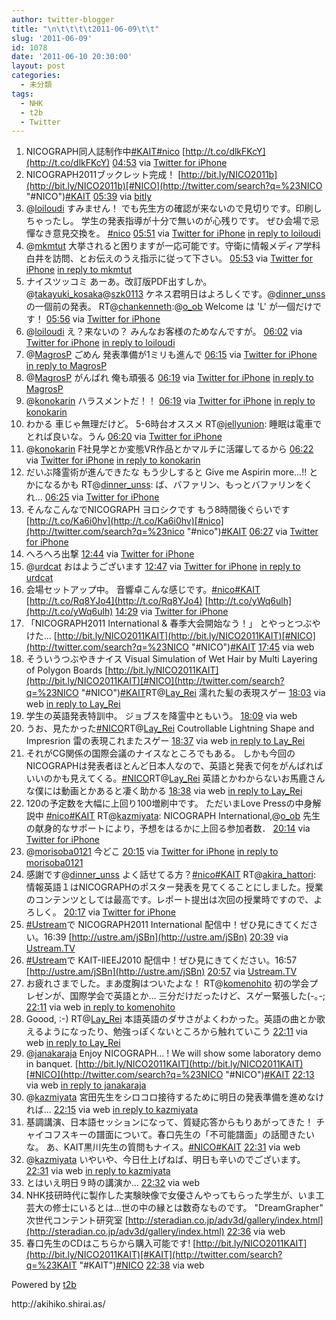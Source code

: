 ```yaml
---
author: twitter-blogger
title: "\n\t\t\t\t2011-06-09\t\t"
slug: '2011-06-09'
id: 1078
date: '2011-06-10 20:30:00'
layout: post
categories:
  - 未分類
tags:
  - NHK
  - t2b
  - Twitter
---
```


<div xmlns:georss="http://www.georss.org/georss">

1.  <span><span>NICOGRAPH同人誌制作中[#KAIT](http://twitter.com/search?q=%23KAIT "#KAIT")[#nico](http://twitter.com/search?q=%23nico "#nico") [http://t.co/dlkFKcY](http://t.co/dlkFKcY)</span> <span>[<span>04:53</span>](http://twitter.com/o_ob/status/78852140122120192) <span>via [Twitter for iPhone](http://twitter.com/#!/download/iphone)</span></span></span>
2.  <span><span>NICOGRAPH2011ブックレット完成！ [http://bit.ly/NICO2011b](http://bit.ly/NICO2011b)[#NICO](http://twitter.com/search?q=%23NICO "#NICO")[#KAIT](http://twitter.com/search?q=%23KAIT "#KAIT")</span> <span>[<span>05:39</span>](http://twitter.com/o_ob/status/78863762215542784) <span>via [bitly](http://bit.ly)</span></span></span>
3.  <span><span>@[loiloudi](http://twitter.com/loiloudi "loiloudi") すみません！ でも先生方の確認が来ないので見切りです。印刷しちゃったし。 学生の発表指導が十分で無いのが心残りです。 ぜひ会場で忌憚なき意見交換を。 [#nico](http://twitter.com/search?q=%23nico "#nico")</span> <span>[<span>05:51</span>](http://twitter.com/o_ob/status/78866729891135488) <span>via [Twitter for iPhone](http://twitter.com/#!/download/iphone)</span> [in reply to loiloudi](http://twitter.com/loiloudi/status/78864265943056384)</span></span>
4.  <span><span>@[mkmtut](http://twitter.com/mkmtut "mkmtut") 大挙されると困りますが一応可能です。守衛に情報メディア学科 白井を訪問、とお伝えのうえ指示に従って下さい。</span> <span>[<span>05:53</span>](http://twitter.com/o_ob/status/78867224265367552) <span>via [Twitter for iPhone](http://twitter.com/#!/download/iphone)</span> [in reply to mkmtut](http://twitter.com/mkmtut/status/78632969295769601)</span></span>
5.  <span><span>ナイスツッコミ あーあ。改訂版PDF出すしか。@[takayuki_kosaka](http://twitter.com/takayuki_kosaka "takayuki_kosaka")@[szk0113](http://twitter.com/szk0113 "szk0113") ケネス君明日はよろしくです。@[dinner_unss](http://twitter.com/dinner_unss "dinner_unss") の一個前の発表。 RT@[chankenneth](http://twitter.com/chankenneth "chankenneth"):@[o_ob](http://twitter.com/o_ob "o_ob") Welcome は 'L' が一個だけです！</span> <span>[<span>05:56</span>](http://twitter.com/o_ob/status/78868176628232192) <span>via [Twitter for iPhone](http://twitter.com/#!/download/iphone)</span></span></span>
6.  <span><span>@[loiloudi](http://twitter.com/loiloudi "loiloudi") え？来ないの？ みんなお客様のためなんですが。</span> <span>[<span>06:02</span>](http://twitter.com/o_ob/status/78869502703583233) <span>via [Twitter for iPhone](http://twitter.com/#!/download/iphone)</span> [in reply to loiloudi](http://twitter.com/loiloudi/status/78867243705958400)</span></span>
7.  <span><span>@[MagrosP](http://twitter.com/MagrosP "MagrosP") ごめん 発表準備が1ミリも進んで</span> <span>[<span>06:15</span>](http://twitter.com/o_ob/status/78872801494319104) <span>via [Twitter for iPhone](http://twitter.com/#!/download/iphone)</span> [in reply to MagrosP](http://twitter.com/MagrosP/status/78869042018009088)</span></span>
8.  <span><span>@[MagrosP](http://twitter.com/MagrosP "MagrosP") がんばれ 俺も頑張る</span> <span>[<span>06:19</span>](http://twitter.com/o_ob/status/78873801579954176) <span>via [Twitter for iPhone](http://twitter.com/#!/download/iphone)</span> [in reply to MagrosP](http://twitter.com/MagrosP/status/78841385641455616)</span></span>
9.  <span><span>@[konokarin](http://twitter.com/konokarin "konokarin") ハラスメントだ！！</span> <span>[<span>06:19</span>](http://twitter.com/o_ob/status/78873904780820481) <span>via [Twitter for iPhone](http://twitter.com/#!/download/iphone)</span> [in reply to konokarin](http://twitter.com/konokarin/status/78830550399459328)</span></span>
10.  <span><span>わかる 車じゃ無理だけど。 5-6時台オススメ RT@[jellyunion](http://twitter.com/jellyunion "jellyunion"): 睡眠は電車でとれば良いな。うん</span> <span>[<span>06:20</span>](http://twitter.com/o_ob/status/78874142203580416) <span>via [Twitter for iPhone](http://twitter.com/#!/download/iphone)</span></span></span>
11.  <span><span>@[konokarin](http://twitter.com/konokarin "konokarin") F社見学とか変態VR作品とかマルチに活躍してるから</span> <span>[<span>06:22</span>](http://twitter.com/o_ob/status/78874523902033920) <span>via [Twitter for iPhone](http://twitter.com/#!/download/iphone)</span> [in reply to konokarin](http://twitter.com/konokarin/status/78770710906019840)</span></span>
12.  <span><span>だいぶ降霊術が進んできたな もう少しすると Give me Aspirin more...!! とかになるかも RT@[dinner_unss](http://twitter.com/dinner_unss "dinner_unss"): ば、バファリン、もっとバファリンをくれ…</span> <span>[<span>06:25</span>](http://twitter.com/o_ob/status/78875450180501504) <span>via [Twitter for iPhone](http://twitter.com/#!/download/iphone)</span></span></span>
13.  <span><span>そんなこんなでNICOGRAPH ヨロシクです もう8時間後ぐらいです [http://t.co/Ka6i0hv](http://t.co/Ka6i0hv)[#nico](http://twitter.com/search?q=%23nico "#nico")[#KAIT](http://twitter.com/search?q=%23KAIT "#KAIT")</span> <span>[<span>06:27</span>](http://twitter.com/o_ob/status/78875767286673408) <span>via [Twitter for iPhone](http://twitter.com/#!/download/iphone)</span></span></span>
14.  <span><span>へろへろ出撃</span> <span>[<span>12:44</span>](http://twitter.com/o_ob/status/78970798152499200) <span>via [Twitter for iPhone](http://twitter.com/#!/download/iphone)</span></span></span>
15.  <span><span>@[urdcat](http://twitter.com/urdcat "urdcat") おはようございます</span> <span>[<span>12:47</span>](http://twitter.com/o_ob/status/78971457513865216) <span>via [Twitter for iPhone](http://twitter.com/#!/download/iphone)</span> [in reply to urdcat](http://twitter.com/urdcat/status/78970890586562561)</span></span>
16.  <span><span>会場セットアップ中。 音響卓こんな感じです。[#nico](http://twitter.com/search?q=%23nico "#nico")[#KAIT](http://twitter.com/search?q=%23KAIT "#KAIT") [http://t.co/Rq8YJo4](http://t.co/Rq8YJo4) [http://t.co/yWq6ulh](http://t.co/yWq6ulh)</span> <span>[<span>14:29</span>](http://twitter.com/o_ob/status/78997193805135873) <span>via [Twitter for iPhone](http://twitter.com/#!/download/iphone)</span></span></span>
17.  <span><span>「NICOGRAPH2011 International & 春季大会開始なう！」 とやっとつぶやけた… [http://bit.ly/NICO2011KAIT](http://bit.ly/NICO2011KAIT)[#NICO](http://twitter.com/search?q=%23NICO "#NICO")[#KAIT](http://twitter.com/search?q=%23KAIT "#KAIT")</span> <span>[<span>17:45</span>](http://twitter.com/o_ob/status/79046410552606720) <span>via web</span></span></span>
18.  <span><span>そういうつぶやきナイス Visual Simulation of Wet Hair by Multi Layering of Polygon Boards [http://bit.ly/NICO2011KAIT](http://bit.ly/NICO2011KAIT)[#NICO](http://twitter.com/search?q=%23NICO "#NICO")[#KAIT](http://twitter.com/search?q=%23KAIT "#KAIT")RT@[Lay_Rei](http://twitter.com/Lay_Rei "Lay_Rei") 濡れた髪の表現スゲー</span> <span>[<span>18:03</span>](http://twitter.com/o_ob/status/79051029198540800) <span>via web</span> [in reply to Lay_Rei](http://twitter.com/Lay_Rei/status/79043248663957504)</span></span>
19.  <span><span>学生の英語発表特訓中。 ジョブスを降霊中ともいう。</span> <span>[<span>18:09</span>](http://twitter.com/o_ob/status/79052551684763648) <span>via web</span></span></span>
20.  <span><span>うお、見たかった[#NICO](http://twitter.com/search?q=%23NICO "#NICO")RT@[Lay_Rei](http://twitter.com/Lay_Rei "Lay_Rei") Coutrollable Lightning Shape and Impresrion 雷の表現これまたスゲー</span> <span>[<span>18:37</span>](http://twitter.com/o_ob/status/79059652343631872) <span>via web</span> [in reply to Lay_Rei](http://twitter.com/Lay_Rei/status/79054071293685761)</span></span>
21.  <span><span>それがCG関係の国際会議のナイスなところでもある。 しかも今回のNICOGRAPHは発表者ほとんど日本人なので、英語と発表で何をがんばればいいのかも見えてくる。[#NICO](http://twitter.com/search?q=%23NICO "#NICO")RT@[Lay_Rei](http://twitter.com/Lay_Rei "Lay_Rei") 英語とかわからないお馬鹿さんな僕には動画とかあると凄く助かる</span> <span>[<span>18:38</span>](http://twitter.com/o_ob/status/79059897613959169) <span>via web</span> [in reply to Lay_Rei](http://twitter.com/Lay_Rei/status/79056049709133825)</span></span>
22.  <span><span>120の予定数を大幅に上回り100増刷中です。 ただいまLove Pressの中身解説中 [#nico](http://twitter.com/search?q=%23nico "#nico")[#KAIT](http://twitter.com/search?q=%23KAIT "#KAIT") RT@[kazmiyata](http://twitter.com/kazmiyata "kazmiyata"): NICOGRAPH International,@[o_ob](http://twitter.com/o_ob "o_ob") 先生の献身的なサポートにより，予想をはるかに上回る参加者数．</span> <span>[<span>20:14</span>](http://twitter.com/o_ob/status/79084001159168000) <span>via [Twitter for iPhone](http://twitter.com/#!/download/iphone)</span></span></span>
23.  <span><span>@[morisoba0121](http://twitter.com/morisoba0121 "morisoba0121") 今どこ</span> <span>[<span>20:15</span>](http://twitter.com/o_ob/status/79084354147586048) <span>via [Twitter for iPhone](http://twitter.com/#!/download/iphone)</span> [in reply to morisoba0121](http://twitter.com/morisoba0121/status/79071697751392256)</span></span>
24.  <span><span>感謝です@[dinner_unss](http://twitter.com/dinner_unss "dinner_unss") よく話せてる方？[#nico](http://twitter.com/search?q=%23nico "#nico")[#KAIT](http://twitter.com/search?q=%23KAIT "#KAIT") RT@[akira_hattori](http://twitter.com/akira_hattori "akira_hattori"): 情報英語１はNICOGRAPHのポスター発表を見てくることにしました。授業のコンテンツとしては最高です。レポート提出は次回の授業時ですので、よろしく。</span> <span>[<span>20:17</span>](http://twitter.com/o_ob/status/79084760051355648) <span>via [Twitter for iPhone](http://twitter.com/#!/download/iphone)</span></span></span>
25.  <span><span>[#Ustream](http://twitter.com/search?q=%23Ustream "#Ustream")で NICOGRAPH2011 International 配信中！ぜひ見にきてください。16:39 [http://ustre.am/jSBn](http://ustre.am/jSBn)</span> <span>[<span>20:39</span>](http://twitter.com/o_ob/status/79090372902518784) <span>via [Ustream.TV](http://www.ustream.tv)</span></span></span>
26.  <span><span>[#Ustream](http://twitter.com/search?q=%23Ustream "#Ustream")で KAIT-IIEEJ2010 配信中！ぜひ見にきてください。16:57 [http://ustre.am/jSBn](http://ustre.am/jSBn)</span> <span>[<span>20:57</span>](http://twitter.com/o_ob/status/79094701306814464) <span>via [Ustream.TV](http://www.ustream.tv)</span></span></span>
27.  <span><span>お疲れさまでした。まあ度胸はついたよな！ RT@[komenohito](http://twitter.com/komenohito "komenohito") 初の学会プレゼンが、国際学会で英語とか… 三分だけだったけど、スゲー緊張した(-｡-;</span> <span>[<span>22:11</span>](http://twitter.com/o_ob/status/79113374222389248) <span>via web</span> [in reply to komenohito](http://twitter.com/komenohito/status/79098536137994241)</span></span>
28.  <span><span>Goood, :-) RT@[Lay_Rei](http://twitter.com/Lay_Rei "Lay_Rei") 本語英語のダサさがよくわかった。英語の曲とか歌えるようになったり、勉強っぽくないところから触れていこう</span> <span>[<span>22:11</span>](http://twitter.com/o_ob/status/79113526765043712) <span>via web</span> [in reply to Lay_Rei](http://twitter.com/Lay_Rei/status/79097087446355968)</span></span>
29.  <span><span>@[janakaraja](http://twitter.com/janakaraja "janakaraja") Enjoy NICOGRAPH... ! We will show some laboratory demo in banquet. [http://bit.ly/NICO2011KAIT](http://bit.ly/NICO2011KAIT)[#NICO](http://twitter.com/search?q=%23NICO "#NICO")[#KAIT](http://twitter.com/search?q=%23KAIT "#KAIT")</span> <span>[<span>22:13</span>](http://twitter.com/o_ob/status/79114061408780288) <span>via web</span> [in reply to janakaraja](http://twitter.com/janakaraja/status/79098571672137728)</span></span>
30.  <span><span>@[kazmiyata](http://twitter.com/kazmiyata "kazmiyata") 宮田先生をシロコロ接待するために明日の発表準備を進めなければ…</span> <span>[<span>22:15</span>](http://twitter.com/o_ob/status/79114342561349632) <span>via web</span> [in reply to kazmiyata](http://twitter.com/kazmiyata/status/79083440506552320)</span></span>
31.  <span><span>基調講演、日本語セッションになって、質疑応答からもりあがってきた！ チャイコフスキーの譜面について。春口先生の「不可能譜面」の話聞きたいな。 あ、KAIT黒川先生の質問もナイス。[#NICO](http://twitter.com/search?q=%23NICO "#NICO")[#KAIT](http://twitter.com/search?q=%23KAIT "#KAIT")</span> <span>[<span>22:31</span>](http://twitter.com/o_ob/status/79118451230253057) <span>via web</span></span></span>
32.  <span><span>@[kazmiyata](http://twitter.com/kazmiyata "kazmiyata") いやいや、今日仕上げねば、明日も辛いのでございます。</span> <span>[<span>22:31</span>](http://twitter.com/o_ob/status/79118561553031168) <span>via web</span> [in reply to kazmiyata](http://twitter.com/kazmiyata/status/79114756203614209)</span></span>
33.  <span><span>とはいえ明日９時の講演か…</span> <span>[<span>22:32</span>](http://twitter.com/o_ob/status/79118686132248576) <span>via web</span></span></span>
34.  <span><span>NHK技研時代に製作した実験映像で女優さんやってもらった学生が、いま工芸大の修士にいるとは…世の中の縁とは数奇なものです。 "DreamGrapher" 次世代コンテント研究室 [http://steradian.co.jp/adv3d/gallery/index.html](http://steradian.co.jp/adv3d/gallery/index.html)</span> <span>[<span>22:36</span>](http://twitter.com/o_ob/status/79119806669914113) <span>via web</span></span></span>
35.  <span><span>春口先生のCDはこちらから購入可能です! [http://bit.ly/NICO2011KAIT](http://bit.ly/NICO2011KAIT)[#KAIT](http://twitter.com/search?q=%23KAIT "#KAIT")[#NICO](http://twitter.com/search?q=%23NICO "#NICO")</span> <span>[<span>22:38</span>](http://twitter.com/o_ob/status/79120129832660992) <span>via web</span></span></span>

</div>

Powered by [t2b](http://t2b.utilz.jp/)

<div>http://akihiko.shirai.as/</div>